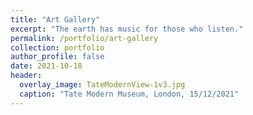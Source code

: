 ```yaml
---
title: "Art Gallery"
excerpt: "The earth has music for those who listen."
permalink: /portfolio/art-gallery
collection: portfolio
author_profile: false
date: 2021-10-18
header:
  overlay_image: TateModernView-1v3.jpg
  caption: "Tate Modern Museum, London, 15/12/2021"
---
```


